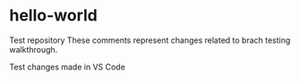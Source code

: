 # hello-world
Test repository
These comments represent changes related to brach testing walkthrough.

Test changes made in VS Code
